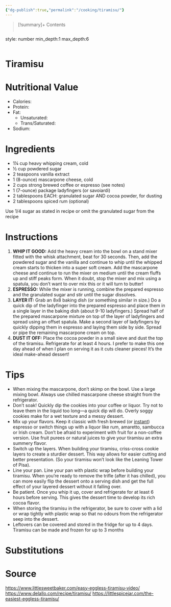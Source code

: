 ```yaml
---
{"dg-publish":true,"permalink":"/cooking/tiramisu/"}
---
```


>[!summary]+ Contents
>```toc
style: number
min_depth:1
max_depth:6 
>```



# Tiramisu

# Nutritional Value
- Calories: 
- Protein:
- Fat:
	- Unsaturated: 
	- Trans/Saturated: 
- Sodium: 

# Ingredients
- 1¼ cup heavy whipping cream, cold
- ½ cup powdered sugar
- 2 teaspoons vanilla extract
- 1 (8-ounce) mascarpone cheese, cold
- 2 cups strong brewed coffee or espresso (see notes)
- 1 (7-ounce) package ladyfingers (or savoiardi)
- 2 tablespoons EACH: granulated sugar AND cocoa powder, for dusting
- 2 tablespoons spiced rum (optional)

Use 1/4 sugar as stated in recipe or omit the granulated sugar from the recipe

# Instructions
1. **WHIP IT GOOD:** Add the heavy cream into the bowl on a stand mixer fitted with the whisk attachment, beat for 30 seconds. Then, add the powdered sugar and the vanilla and continue to whip until the whipped cream starts to thicken into a super soft cream. Add the mascarpone cheese and continue to run the mixer on medium until the cream fluffs up and stiff peaks form. When it doubt, stop the mixer and mix using a spatula, you don’t want to over mix this or it will turn to butter!
2. **ESPRESSO:** While the mixer is running, combine the prepared espresso and the granulated sugar and stir until the sugar dissolves.
3. **LAYER IT:** Grab an 8x8 baking dish (or something similar in size.) Do a quick dip of the ladyfinger into the prepared espresso and place them in a single layer in the baking dish (about 9-10 ladyfingers.) Spread half of the prepared mascarpone mixture on top of the layer of ladyfingers and spread using an offset spatula. Make a second layer of ladyfingers by quickly dipping them in espresso and laying them side by side. Spread or pipe the remaining mascarpone cream on top. 
4. **DUST IT OFF:** Place the cocoa powder in a small sieve and dust the top of the tiramisu. Refrigerate for at least 4 hours. I prefer to make this one day ahead of when I plan on serving it as it cuts cleaner pieces! It’s the ideal make-ahead dessert!

# Tips
- When mixing the mascarpone, don’t skimp on the bowl. Use a large mixing bowl. Always use chilled mascarpone cheese straight from the refrigerator.
- Don’t soak! Quickly dip the cookies into your coffee or liquor. Try not to leave them in the liquid too long—a quick dip will do. Overly soggy cookies make for a wet texture and a messy dessert.
- Mix up your flavors. Keep it classic with fresh brewed (or [instant](https://www.delallo.com/delallo-instant-espresso-coffee-powder-1-94-oz/)) espresso or switch things up with a liquor like rum, amaretto, sambucca or Irish cream. Don’t be afraid to experiment with fruit for a non-coffee version. Use fruit purees or natural juices to give your tiramisu an extra summery flavor.
- Switch up the layers. When building your tiramisu, criss-cross cookie layers to create a sturdier dessert. This way allows for easier cutting and better presentation. (So your tiramisu won’t look like the Leaning Tower of Pisa).
- Line your pan. Line your pan with plastic wrap before building your tiramisu. When you’re ready to remove the trifle (after it has chilled), you can more easily flip the dessert onto a serving dish and get the full effect of your layered dessert without it falling over.
- Be patient. Once you whip it up, cover and refrigerate for at least 6 hours before serving. This gives the dessert time to develop its rich cocoa flavor.
- When storing the tiramisu in the refrigerator, be sure to cover with a lid or wrap tightly with plastic wrap so that no odours from the refrigerator seep into the dessert.
- Leftovers can be covered and stored in the fridge for up to 4 days. Tiramisu can be made and frozen for up to 3 months

# Substitutions 


# Source
https://www.littlesweetbaker.com/easy-eggless-tiramisu-video/
https://www.delallo.com/recipe/tiramisu/
https://littlespicejar.com/the-easiest-eggless-tiramisu/